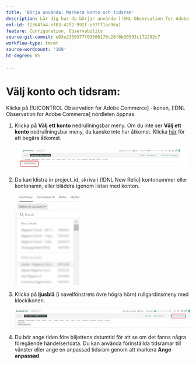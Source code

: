 ```yaml
---
title: 'Börja använda: Markera konto och tidsram'
description: Lär dig hur du börjar använda [!DNL Observation for Adobe Commerce] nördlet genom att välja konto och tidsram.
exl-id: f2364fa4-ef83-42f2-992f-e37ff1ac96a1
feature: Configuration, Observability
source-git-commit: e83e2359377f03506178c28f8b30993c172282c7
workflow-type: tm+mt
source-wordcount: '169'
ht-degree: 0%

---
```


# Välj konto och tidsram:

Klicka på [!UICONTROL Observation for Adobe Commerce] -ikonen, [!DNL Observation for Adobe Commerce] nördleten öppnas.

1. Klicka på **Välj ett konto** nedrullningsbar meny. Om du inte ser **Välj ett konto** nedrullningsbar meny, du kanske inte har åtkomst. Klicka [här](https://adobe.sharepoint.com/sites/MG/it/IT%20Services%20Wiki/Requesting%20access%20to%20Magento%20Commerce%20New%20Relic.aspx) för att begära åtkomst.

   ![Välj ett konto](../../assets/tools/observation-for-adobe-commerce/start-using-1.jpeg)

1. Du kan klistra in project_id, skriva i [!DNL New Relic] kontonummer eller kontonamn, eller bläddra igenom listan med konton.

   ![Bläddra i listan över konton](../../assets/tools/observation-for-adobe-commerce/start-using-2.jpg)

1. Klicka på **ljusblå** (i navelfönstrets övre högra hörn) rullgardinsmeny med klockikonen.

   ![Klicka på listrutan](../../assets/tools/observation-for-adobe-commerce/start-using-3.jpg)

1. Du bör ange tiden före biljettens datumtid för att se om det fanns några föregående händelser/data. Du kan använda förinställda tidsramar till vänster eller ange en anpassad tidsram genom att markera **Ange anpassad**.
